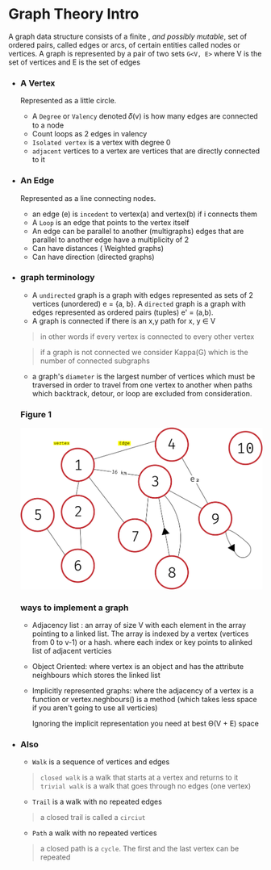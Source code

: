 # Graph Theory Intro

A graph data structure consists of a finite , *and possibly mutable*, set of ordered pairs, called edges or arcs, of certain entities called nodes or vertices. A graph is represented by a pair of two sets `G<V, E>`
where V is the set of vertices and E is the set of edges



+ ### A Vertex
    Represented as a little circle.
    + A `Degree` or `Valency` denoted 𝛿(v) is how many edges are connected to a node
    + Count loops as 2 edges in valency
    + `Isolated vertex` is a vertex with degree 0
    + `adjacent` vertices to a vertex are vertices that are directly connected to it

+ ### An Edge
    Represented as a line connecting nodes.
    + an edge (e) is `incedent` to vertex(a) and vertex(b) if i connects them
    + A `Loop` is an edge that points to the vertex itself
    + An edge can be parallel to another (multigraphs) edges that are parallel to another edge have a multiplicity of 2
    + Can have distances ( Weighted graphs)
    + Can have direction (directed graphs)

+ ### graph terminology
    + A `undirected` graph is a graph with edges represented as sets of 2 vertices (unordered) e = {a, b}. A `directed` graph is a graph with edges represented as ordered pairs (tuples) e' = (a,b).
    + A graph is connected if there is an x,y path for x, y ∈ V
    > in other words if every vertex is connected to every other vertex

    > if a graph is not connected we consider Kappa(G) which is the number of connected subgraphs
    + a graph's `diameter` is the largest number of vertices which must be traversed in order to travel from one vertex to another when paths which backtrack, detour, or loop are excluded from consideration.
    ### Figure 1
    ![](Images/img1.png)


    ### ways to implement a graph

    + Adjacency list : an array of size V with each element in the array pointing to a linked list. The array is indexed by a vertex (vertices from 0 to v-1) or a hash. where each index or key points to alinked list of adjacent verticies
    + Object Oriented: where vertex is an object and has the attribute neighbours which stores the linked list
    + Implicitly represented graphs: where the adjacency of a vertex is a function or vertex.neghbours() is a method (which takes less space if you aren't going to use all verticies)


        Ignoring the implicit representation you need at best Θ(V + E) space


+ ### Also
    + `Walk` is a sequence of vertices and edges
    > `closed walk` is a walk that starts at a vertex and returns to it
    > `trivial walk` is a walk that goes through no edges (one vertex)
    + `Trail` is a walk with no repeated edges
    > a closed trail is called a `circiut`
    + `Path` a walk with no repeated vertices
    > a closed path is a `cycle`. The first and the last vertex can be repeated

<!--TL;DR a graph is formed by vertices and edges connecting the vertices -->
